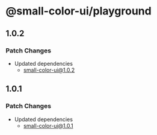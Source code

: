 # @small-color-ui/playground

## 1.0.2

### Patch Changes

- Updated dependencies
  - small-color-ui@1.0.2

## 1.0.1

### Patch Changes

- Updated dependencies
  - small-color-ui@1.0.1
